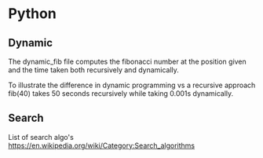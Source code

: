 # Python
## Dynamic
The dynamic_fib file computes the fibonacci number at the position given and the time taken both recursively and dynamically.

To illustrate the difference in dynamic programming vs a recursive approach fib(40) takes 50 seconds recursively while taking 0.001s dynamically. 


## Search
List of search algo's https://en.wikipedia.org/wiki/Category:Search_algorithms